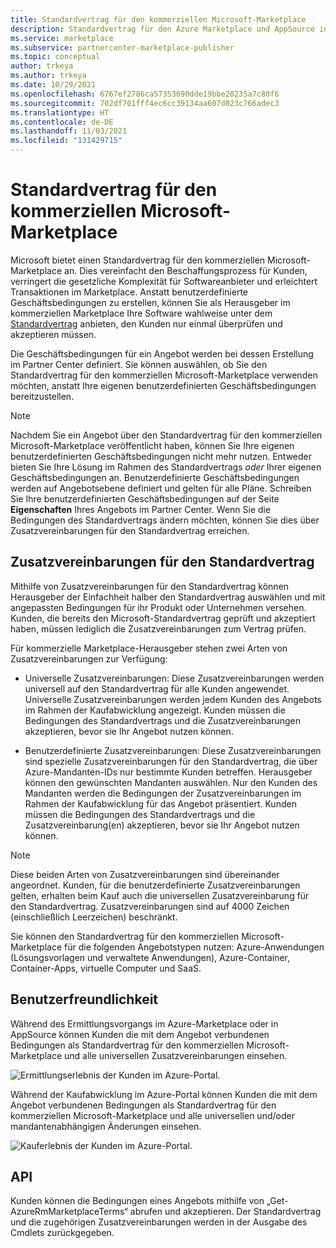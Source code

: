 ```yaml
---
title: Standardvertrag für den kommerziellen Microsoft-Marketplace
description: Standardvertrag für den Azure Marketplace und AppSource in Partner Center
ms.service: marketplace
ms.subservice: partnercenter-marketplace-publisher
ms.topic: conceptual
author: trkeya
ms.author: trkeya
ms.date: 10/29/2021
ms.openlocfilehash: 6767ef2786ca57353690dde19bbe20235a7c80f6
ms.sourcegitcommit: 702df701fff4ec6cc39134aa607d023c766adec3
ms.translationtype: HT
ms.contentlocale: de-DE
ms.lasthandoff: 11/03/2021
ms.locfileid: "131429715"
---
```

# <a name="standard-contract-for-microsoft-commercial-marketplace"></a>Standardvertrag für den kommerziellen Microsoft-Marketplace

Microsoft bietet einen Standardvertrag für den kommerziellen Microsoft-Marketplace an. Dies vereinfacht den Beschaffungsprozess für Kunden, verringert die gesetzliche Komplexität für Softwareanbieter und erleichtert Transaktionen im Marketplace. Anstatt benutzerdefinierte Geschäftsbedingungen zu erstellen, können Sie als Herausgeber im kommerziellen Marketplace Ihre Software wahlweise unter dem [Standardvertrag](https://go.microsoft.com/fwlink/?linkid=2041178) anbieten, den Kunden nur einmal überprüfen und akzeptieren müssen.

Die Geschäftsbedingungen für ein Angebot werden bei dessen Erstellung im Partner Center definiert. Sie können auswählen, ob Sie den Standardvertrag für den kommerziellen Microsoft-Marketplace verwenden möchten, anstatt Ihre eigenen benutzerdefinierten Geschäftsbedingungen bereitzustellen.

>[!Note]
>Nachdem Sie ein Angebot über den Standardvertrag für den kommerziellen Microsoft-Marketplace veröffentlicht haben, können Sie Ihre eigenen benutzerdefinierten Geschäftsbedingungen nicht mehr nutzen. Entweder bieten Sie Ihre Lösung im Rahmen des Standardvertrags *oder* Ihrer eigenen Geschäftsbedingungen an. Benutzerdefinierte Geschäftsbedingungen werden auf Angebotsebene definiert und gelten für alle Pläne. Schreiben Sie Ihre benutzerdefinierten Geschäftsbedingungen auf der Seite **Eigenschaften** Ihres Angebots im Partner Center. Wenn Sie die Bedingungen des Standardvertrags ändern möchten, können Sie dies über Zusatzvereinbarungen für den Standardvertrag erreichen.

## <a name="standard-contract-amendments"></a>Zusatzvereinbarungen für den Standardvertrag

Mithilfe von Zusatzvereinbarungen für den Standardvertrag können Herausgeber der Einfachheit halber den Standardvertrag auswählen und mit angepassten Bedingungen für ihr Produkt oder Unternehmen versehen. Kunden, die bereits den Microsoft-Standardvertrag geprüft und akzeptiert haben, müssen lediglich die Zusatzvereinbarungen zum Vertrag prüfen.

Für kommerzielle Marketplace-Herausgeber stehen zwei Arten von Zusatzvereinbarungen zur Verfügung:

* Universelle Zusatzvereinbarungen: Diese Zusatzvereinbarungen werden universell auf den Standardvertrag für alle Kunden angewendet. Universelle Zusatzvereinbarungen werden jedem Kunden des Angebots im Rahmen der Kaufabwicklung angezeigt. Kunden müssen die Bedingungen des Standardvertrags und die Zusatzvereinbarungen akzeptieren, bevor sie Ihr Angebot nutzen können.

* Benutzerdefinierte Zusatzvereinbarungen: Diese Zusatzvereinbarungen sind spezielle Zusatzvereinbarungen für den Standardvertrag, die über Azure-Mandanten-IDs nur bestimmte Kunden betreffen. Herausgeber können den gewünschten Mandanten auswählen. Nur den Kunden des Mandanten werden die Bedingungen der Zusatzvereinbarungen im Rahmen der Kaufabwicklung für das Angebot präsentiert.  Kunden müssen die Bedingungen des Standardvertrags und die Zusatzvereinbarung(en) akzeptieren, bevor sie Ihr Angebot nutzen können.

>[!Note]
>Diese beiden Arten von Zusatzvereinbarungen sind übereinander angeordnet. Kunden, für die benutzerdefinierte Zusatzvereinbarungen gelten, erhalten beim Kauf auch die universellen Zusatzvereinbarung für den Standardvertrag. Zusatzvereinbarungen sind auf 4000 Zeichen (einschließlich Leerzeichen) beschränkt.

Sie können den Standardvertrag für den kommerziellen Microsoft-Marketplace für die folgenden Angebotstypen nutzen: Azure-Anwendungen (Lösungsvorlagen und verwaltete Anwendungen), Azure-Container, Container-Apps, virtuelle Computer und SaaS.

## <a name="customer-experience"></a>Benutzerfreundlichkeit

Während des Ermittlungsvorgangs im Azure-Marketplace oder in AppSource können Kunden die mit dem Angebot verbundenen Bedingungen als Standardvertrag für den kommerziellen Microsoft-Marketplace und alle universellen Zusatzvereinbarungen einsehen.

![Ermittlungserlebnis der Kunden im Azure-Portal.](media/marketplace-publishers-guide/azure-discovery-process.png)

Während der Kaufabwicklung im Azure-Portal können Kunden die mit dem Angebot verbundenen Bedingungen als Standardvertrag für den kommerziellen Microsoft-Marketplace und alle universellen und/oder mandantenabhängigen Änderungen einsehen.

![Kauferlebnis der Kunden im Azure-Portal.](media/marketplace-publishers-guide/azure-purchase-process.png)

## <a name="api"></a>API

Kunden können die Bedingungen eines Angebots mithilfe von „Get-AzureRmMarketplaceTerms“ abrufen und akzeptieren. Der Standardvertrag und die zugehörigen Zusatzvereinbarungen werden in der Ausgabe des Cmdlets zurückgegeben.
